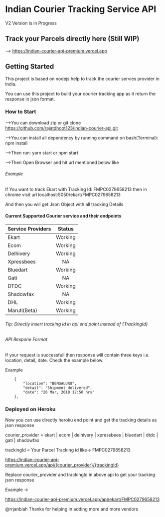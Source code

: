 # Indian Courier Tracking Service API

V2 Version is in Progress

## Track your Parcels directly here (Still WIP)

--> https://indian-courier-api-premium.vercel.app

## Getting Started

This project is based on nodejs help to track the courier servies provider in India.

You can use this project to build your courier tracking app as it return the response in json format.

### How to Start

-->You can download zip or git clone https://github.com/rajatdhoot123/indian-courier-api.git

-->You can install all dependency by running command on bash(Terminal): npm install

-->Then run: yarn start or npm start

-->Then Open Browser and hit url mentioned below like

###### Example

If You want to track Ekart with Tracking Id: FMPC0279658213 then in chrome visit url localhost:5050/ekart/FMPC0279658213

And then you will get Json Object with all tracking Details

#### Current Supported Courier service and their endpoints

| Service Providers | Status  |
| :---------------- | :-----: |
| Ekart             | Working |
| Ecom              | Working |
| Delhivery         | Working |
| Xpressbees        |   NA    |
| Bluedart          | Working |
| Gati              |   NA    |
| DTDC              | Working |
| Shadowfax         |   NA    |
| DHL               | Working |
| Maruti(Beta)      | Working |

###### Tip: Directly insert tracking id in api end point instead of {TrackingId}

###### API Respone Format

If your request is successfull then response will contain three keys i.e. location, detail, date.
Check the example below.

Example

```
    {
        "location": "BENGALURU",
        "detail": "Shipment delivered",
        "date": "26 Mar, 2018 12:50 hrs"
    },
```

### Deployed on Heroku

Now you can use directly heroku end point and get the tracking details as json response

courier_provider = ekart | ecom | delhivery | xpressbees | bluedart | dtdc | gati | shadowfax

trackingId = Your Parcel Tracking id like-> FMPC0279658213

https://indian-courier-api-premium.vercel.app/api/{courier_provider}/{trackingId}

Replace courier_provider and trackingId in above api to get your tracking json response

Example ->

https://indian-courier-api-premium.vercel.app/api/ekart/FMPC0279658213


@rrjanbiah Thanks for helping in adding more and more vendors